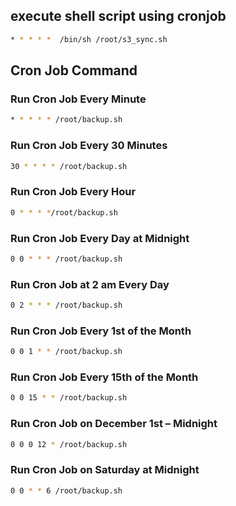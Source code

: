 ## execute shell script using cronjob
````sh
* * * * *  /bin/sh /root/s3_sync.sh
````

## Cron Job	Command
### Run Cron Job Every Minute	
````sh
* * * * * /root/backup.sh
````
### Run Cron Job Every 30 Minutes	
````sh
30 * * * * /root/backup.sh
````
### Run Cron Job Every Hour	
````sh
0 * * * */root/backup.sh
````
### Run Cron Job Every Day at Midnight	
````sh
0 0 * * * /root/backup.sh
````
### Run Cron Job at 2 am Every Day	
````sh
0 2 * * * /root/backup.sh
````
### Run Cron Job Every 1st of the Month	
````sh
0 0 1 * * /root/backup.sh
````
### Run Cron Job Every 15th of the Month	
````sh
0 0 15 * * /root/backup.sh
````
### Run Cron Job on December 1st – Midnight	
````sh
0 0 0 12 * /root/backup.sh
````
### Run Cron Job on Saturday at Midnight
````sh
0 0 * * 6 /root/backup.sh
````
